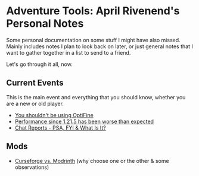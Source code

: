 # Adventure Tools: April Rivenend's Personal Notes
Some personal documentation on some stuff I might have also missed. Mainly includes notes I plan to look back on later, or just general notes that I want to gather together in a list to send to a friend.

Let's go through it all, now.

## Current Events
This is the main event and everything that you should know, whether you are a new or old player.

- [You shouldn't be using OptiFine](../optifine.md)
- [Performance since 1.21.5 has been worse than expected](current/performance-since-21.5.md)
- [Chat Reports - PSA, FYI & What Is It?](current/reports.md)

## Mods
- [Curseforge vs. Modrinth](mods/curserinth.md) (why choose one or the other & some observations)
